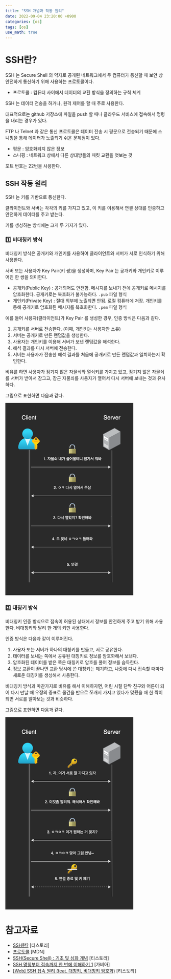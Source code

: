 ```yaml
---
title: "SSH 개념과 작동 원리"
date: 2022-09-04 23:20:00 +0900
categories: [os]
tags: [os]
use_math: true
---
```


# SSH란?

SSH 는 Secure Shell 의 약자로 공개된 네트워크에서 두 컴퓨터가 통신할 때 보안 상 안전하게 통신하기 위해 사용하는 프로토콜이다.

- 프로토콜 : 컴퓨터 사이에서 데이터의 교환 방식을 정의하는 규칙 체계

SSH 는 데이터 전송을 하거나, 원격 제어를 할 때 주로 사용한다.

대표적으로는 github 저장소에 파일을 push 할 때나 클라우드 서비스에 접속해서 명령을 내리는 경우가 있다.

FTP 나 Telnet 과 같은 통신 프로토콜은 데이터 전송 시 평문으로 전송되기 때문에 스니핑을 통해 데이터가 노출되기 쉬운 문제점이 있다.

- 평문 : 암호화되지 않은 정보
- 스니핑 : 네트워크 상에서 다른 상대방들의 패킷 교환을 엿보는 것

포트 번호는 22번을 사용한다.

## SSH 작동 원리

SSH 는 키를 기반으로 통신한다.

클라이언트와 서버는 각각의 키를 가지고 있고, 이 키를 이용해서 연결 상대를 인증하고 안전하게 데이터를 주고 받는다.

키를 생성하는 방식에는 크게 두 가지가 있다.

### 1️⃣ 비대칭키 방식

비대칭키 방식은 공개키와 개인키를 사용하여 클라이언트와 서버가 서로 인식하기 위해 사용한다. 

서버 또는 사용자가 Key Pair(키 쌍)을 생성하며, Key Pair 는 공개키와 개인키로 이루어진 한 쌍을 의미한다.

- 공개키(Public Key) : 공개되어도 안전함. 메시지를 보내기 전에 공개키로 메시지를 암호화한다. 공개키로는 복호화가 불가능하다. `.pub` 파일 형식
- 개인키(Private Key) : 절대 외부에 노출되면 안됨. 로컬 컴퓨터에 저장. 개인키를 통해 공개키로 암호화된 메시지를 복호화한다. `.pem` 파일 형식

예를 들어 사용자(클라이언트)가 Key Pair 를 생성한 경우, 인증 방식은 다음과 같다.

1. 공개키를 서버로 전송한다. (이때, 개인키는 사용자만 소유)
2. 서버는 공개키로 만든 랜덤값을 생성한다.
3. 사용자는 개인키를 이용해 서버가 보낸 랜덤값을 해석한다.
4. 해석 결과를 다시 서버에 전송한다.
5. 서버는 사용자가 전송한 해석 결과를 처음에 공개키로 만든 랜덤값과 일치하는지 확인한다.

비유를 하면 사용자가 잠기지 않은 자물쇠와 열쇠키를 가지고 있고, 잠기지 않은 자물쇠를 서버가 받아서 잠그고, 잠근 자물쇠를 사용자가 열어서 다시 서버에 보내는 것과 유사하다.

그림으로 표현하면 다음과 같다.

![ssh.png](/assets/images/2022-09-04-what-is-ssh/ssh.png)

### 2️⃣ 대칭키 방식

비대칭키 인증 방식으로 접속이 허용된 상태에서 정보를 안전하게 주고 받기 위해 사용한다. 비대칭키와 달리 한 개의 키만 사용한다.

인증 방식은 다음과 같이 이루어진다.

1. 사용자 또는 서버가 하나의 대칭키를 만들고, 서로 공유한다.
2. 데이터를 보내는 쪽에서 공유된 대칭키로 정보를 암호화해서 보낸다.
3. 암호화된 데이터를 받은 쪽은 대칭키로 암호를 풀어 정보를 습득한다.
4. 정보 교환이 끝나면 교환 당시에 쓴 대칭키는 폐기하고, 나중에 다시 접속할 때마다 새로운 대칭키를 생성해서 사용한다.

비대칭키 방식과 마찬가지로 비유를 해서 이해하자면, 어린 시절 단짝 친구와 어른이 되어 다시 만날 때 우정의 증표로 물건을 반으로 쪼개서 가지고 있다가 맞췄을 때 한 짝이 되면 서로를 알아보는 것과 비슷하다.

그림으로 표현하면 다음과 같다.

![ssh2.png](/assets/images/2022-09-04-what-is-ssh/ssh2.png)

# 참고자료

- [SSH란?](https://baked-corn.tistory.com/52) [티스토리]
- [프로토콜](https://developer.mozilla.org/ko/docs/Glossary/Protocol) [MDN]
- [SSH(Secure Shell) : 기초 및 심화 개념](https://choco4study.tistory.com/32) [티스토리]
- [SSH 명칭부터 접속까지 한 번에 이해하기 1](https://library.gabia.com/contents/infrahosting/9002/) [가비아]
- [[Web] SSH 접속 원리 (feat. 대칭키, 비대칭키 암호화)](https://it-eldorado.tistory.com/157) [티스토리]